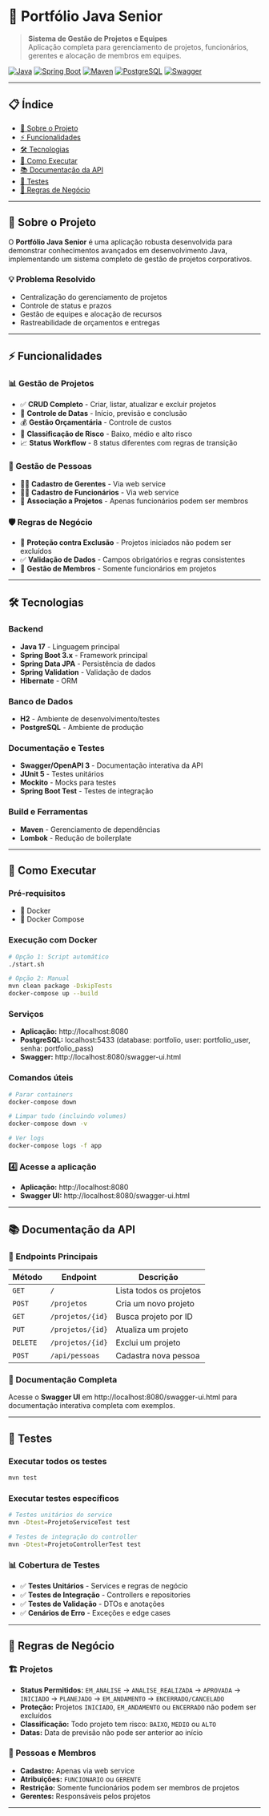 # 🚀 Portfólio Java Senior

> **Sistema de Gestão de Projetos e Equipes**  
> Aplicação completa para gerenciamento de projetos, funcionários, gerentes e alocação de membros em equipes.

[![Java](https://img.shields.io/badge/Java-17-orange.svg)](https://www.oracle.com/java/)
[![Spring Boot](https://img.shields.io/badge/Spring%20Boot-3.x-green.svg)](https://spring.io/projects/spring-boot)
[![Maven](https://img.shields.io/badge/Maven-3.8+-blue.svg)](https://maven.apache.org/)
[![PostgreSQL](https://img.shields.io/badge/PostgreSQL-15+-blue.svg)](https://www.postgresql.org/)
[![Swagger](https://img.shields.io/badge/API-Swagger-85EA2D.svg)](http://localhost:8080/swagger-ui.html)

---

## 📋 Índice

- [🎯 Sobre o Projeto](#-sobre-o-projeto)
- [⚡ Funcionalidades](#-funcionalidades)
- [🛠️ Tecnologias](#️-tecnologias)
- [🚀 Como Executar](#-como-executar)
- [📚 Documentação da API](#-documentação-da-api)
- [🧪 Testes](#-testes)
- [📖 Regras de Negócio](#-regras-de-negócio)

---

## 🎯 Sobre o Projeto

O **Portfólio Java Senior** é uma aplicação robusta desenvolvida para demonstrar conhecimentos avançados em
desenvolvimento Java, implementando um sistema completo de gestão de projetos corporativos.

### 💡 Problema Resolvido

- Centralização do gerenciamento de projetos
- Controle de status e prazos
- Gestão de equipes e alocação de recursos
- Rastreabilidade de orçamentos e entregas

---

## ⚡ Funcionalidades

### 📊 Gestão de Projetos

- ✅ **CRUD Completo** - Criar, listar, atualizar e excluir projetos
- 📅 **Controle de Datas** - Início, previsão e conclusão
- 💰 **Gestão Orçamentária** - Controle de custos
- 🎯 **Classificação de Risco** - Baixo, médio e alto risco
- 📈 **Status Workflow** - 8 status diferentes com regras de transição

### 👥 Gestão de Pessoas

- 👨‍💼 **Cadastro de Gerentes** - Via web service
- 👩‍💻 **Cadastro de Funcionários** - Via web service
- 🔗 **Associação a Projetos** - Apenas funcionários podem ser membros

### 🛡️ Regras de Negócio

- 🚫 **Proteção contra Exclusão** - Projetos iniciados não podem ser excluídos
- ✅ **Validação de Dados** - Campos obrigatórios e regras consistentes
- 👥 **Gestão de Membros** - Somente funcionários em projetos

---

## 🛠️ Tecnologias

### Backend

- **Java 17** - Linguagem principal
- **Spring Boot 3.x** - Framework principal
- **Spring Data JPA** - Persistência de dados
- **Spring Validation** - Validação de dados
- **Hibernate** - ORM

### Banco de Dados

- **H2** - Ambiente de desenvolvimento/testes
- **PostgreSQL** - Ambiente de produção

### Documentação e Testes

- **Swagger/OpenAPI 3** - Documentação interativa da API
- **JUnit 5** - Testes unitários
- **Mockito** - Mocks para testes
- **Spring Boot Test** - Testes de integração

### Build e Ferramentas

- **Maven** - Gerenciamento de dependências
- **Lombok** - Redução de boilerplate

---

## 🚀 Como Executar

### Pré-requisitos

- 🐳 Docker
- 🐙 Docker Compose

### Execução com Docker

```bash
# Opção 1: Script automático
./start.sh

# Opção 2: Manual
mvn clean package -DskipTests
docker-compose up --build
```

### Serviços

- **Aplicação:** http://localhost:8080
- **PostgreSQL:** localhost:5433 (database: portfolio, user: portfolio_user, senha: portfolio_pass)
- **Swagger:** http://localhost:8080/swagger-ui.html

### Comandos úteis

```bash
# Parar containers
docker-compose down

# Limpar tudo (incluindo volumes)
docker-compose down -v

# Ver logs
docker-compose logs -f app
```

### 4️⃣ Acesse a aplicação

- **Aplicação:** http://localhost:8080
- **Swagger UI:** http://localhost:8080/swagger-ui.html

---

## 📚 Documentação da API

### 🔗 Endpoints Principais

| Método   | Endpoint         | Descrição               |
|----------|------------------|-------------------------|
| `GET`    | `/`              | Lista todos os projetos |
| `POST`   | `/projetos`      | Cria um novo projeto    |
| `GET`    | `/projetos/{id}` | Busca projeto por ID    |
| `PUT`    | `/projetos/{id}` | Atualiza um projeto     |
| `DELETE` | `/projetos/{id}` | Exclui um projeto       |
| `POST`   | `/api/pessoas`   | Cadastra nova pessoa    |

### 📖 Documentação Completa

Acesse o **Swagger UI** em http://localhost:8080/swagger-ui.html para documentação interativa completa com exemplos.


---

## 🧪 Testes

### Executar todos os testes

```bash
mvn test
```

### Executar testes específicos

```bash
# Testes unitários do service
mvn -Dtest=ProjetoServiceTest test

# Testes de integração do controller
mvn -Dtest=ProjetoControllerTest test
```

### 📊 Cobertura de Testes

- ✅ **Testes Unitários** - Services e regras de negócio
- ✅ **Testes de Integração** - Controllers e repositories
- ✅ **Testes de Validação** - DTOs e anotações
- ✅ **Cenários de Erro** - Exceções e edge cases

---

## 📖 Regras de Negócio

### 🏗️ Projetos

- **Status Permitidos:** `EM_ANALISE` → `ANALISE_REALIZADA` → `APROVADA` → `INICIADO` → `PLANEJADO` → `EM_ANDAMENTO` →
  `ENCERRADO/CANCELADO`
- **Proteção:** Projetos `INICIADO`, `EM_ANDAMENTO` ou `ENCERRADO` não podem ser excluídos
- **Classificação:** Todo projeto tem risco: `BAIXO`, `MEDIO` ou `ALTO`
- **Datas:** Data de previsão não pode ser anterior ao início

### 👥 Pessoas e Membros

- **Cadastro:** Apenas via web service
- **Atribuições:** `FUNCIONARIO` ou `GERENTE`
- **Restrição:** Somente funcionários podem ser membros de projetos
- **Gerentes:** Responsáveis pelos projetos

---